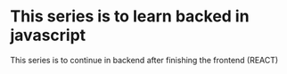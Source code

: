 # This series is to learn backed in javascript

This series is to continue in backend after finishing the frontend (REACT)
<br>
